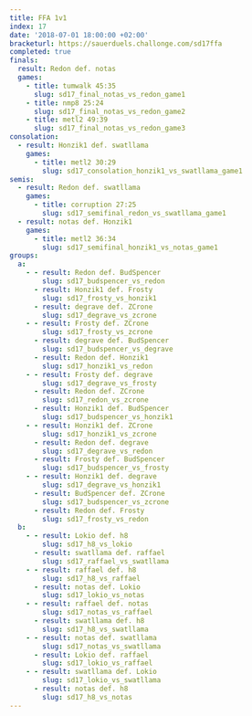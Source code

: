 ```yaml
---
title: FFA 1v1
index: 17
date: '2018-07-01 18:00:00 +02:00'
bracketurl: https://sauerduels.challonge.com/sd17ffa
completed: true
finals:
  result: Redon def. notas
  games:
    - title: tumwalk 45:35
      slug: sd17_final_notas_vs_redon_game1
    - title: nmp8 25:24
      slug: sd17_final_notas_vs_redon_game2
    - title: metl2 49:39
      slug: sd17_final_notas_vs_redon_game3
consolation:
  - result: Honzik1 def. swatllama
    games:
      - title: metl2 30:29
        slug: sd17_consolation_honzik1_vs_swatllama_game1
semis:
  - result: Redon def. swatllama
    games:
      - title: corruption 27:25
        slug: sd17_semifinal_redon_vs_swatllama_game1
  - result: notas def. Honzik1
    games:
      - title: metl2 36:34
        slug: sd17_semifinal_honzik1_vs_notas_game1
groups:
  a:
    - - result: Redon def. BudSpencer
        slug: sd17_budspencer_vs_redon
      - result: Honzik1 def. Frosty
        slug: sd17_frosty_vs_honzik1
      - result: degrave def. ZCrone
        slug: sd17_degrave_vs_zcrone
    - - result: Frosty def. ZCrone
        slug: sd17_frosty_vs_zcrone
      - result: degrave def. BudSpencer
        slug: sd17_budspencer_vs_degrave
      - result: Redon def. Honzik1
        slug: sd17_honzik1_vs_redon
    - - result: Frosty def. degrave
        slug: sd17_degrave_vs_frosty
      - result: Redon def. ZCrone
        slug: sd17_redon_vs_zcrone
      - result: Honzik1 def. BudSpencer
        slug: sd17_budspencer_vs_honzik1
    - - result: Honzik1 def. ZCrone
        slug: sd17_honzik1_vs_zcrone
      - result: Redon def. degrave
        slug: sd17_degrave_vs_redon
      - result: Frosty def. BudSpencer
        slug: sd17_budspencer_vs_frosty
    - - result: Honzik1 def. degrave
        slug: sd17_degrave_vs_honzik1
      - result: BudSpencer def. ZCrone
        slug: sd17_budspencer_vs_zcrone
      - result: Redon def. Frosty
        slug: sd17_frosty_vs_redon
  b:
    - - result: Lokio def. h8
        slug: sd17_h8_vs_lokio
      - result: swatllama def. raffael
        slug: sd17_raffael_vs_swatllama
    - - result: raffael def. h8
        slug: sd17_h8_vs_raffael
      - result: notas def. Lokio
        slug: sd17_lokio_vs_notas
    - - result: raffael def. notas
        slug: sd17_notas_vs_raffael
      - result: swatllama def. h8
        slug: sd17_h8_vs_swatllama
    - - result: notas def. swatllama
        slug: sd17_notas_vs_swatllama
      - result: Lokio def. raffael
        slug: sd17_lokio_vs_raffael
    - - result: swatllama def. Lokio
        slug: sd17_lokio_vs_swatllama
      - result: notas def. h8
        slug: sd17_h8_vs_notas
---
```

